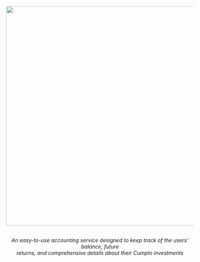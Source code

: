 <div align="center">
  <img src="https://github.com/cnsfeir/cumplo-accountant/assets/58790635/1b13d8c2-cc32-49c7-8d03-706a24421547" width="588"/>
</div>

<br>
<p align="center">
    <em>
      An easy-to-use accounting service designed to keep track of the users' balance, future <br> returns, and comprehensive details about their Cumplo investments
    </em>
</p>
<br>
